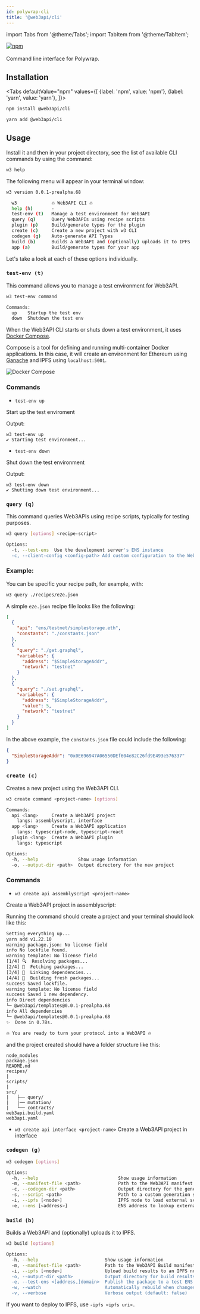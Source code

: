 ```yaml
---
id: polywrap-cli
title: '@web3api/cli'
---
```

import Tabs from '@theme/Tabs';
import TabItem from '@theme/TabItem';

<a href="https://www.npmjs.com/package/@web3api/cli" target="_blank" rel="noopener noreferrer">
<img src="https://img.shields.io/npm/v/@web3api/cli.svg" alt="npm"/>
</a>

<br/>
<br/>
Command line interface for Polywrap.

## Installation

<Tabs
defaultValue="npm"
values={[
{label: 'npm', value: 'npm'},
{label: 'yarn', value: 'yarn'},
]}>
<TabItem value="npm">

```bash
npm install @web3api/cli
```

</TabItem>
<TabItem value="yarn">

```bash
yarn add @web3api/cli
```

</TabItem>
</Tabs>

## Usage

Install it and then in your project directory, see the list of available CLI commands by using the command:

```bash
w3 help
```

The following menu will appear in your terminal window:

```sh
w3 version 0.0.1-prealpha.68

  w3             🔥 Web3API CLI 🔥                                      
  help (h)       -                                                    
  test-env (t)   Manage a test environment for Web3API                
  query (q)      Query Web3APIs using recipe scripts                  
  plugin (p)     Build/generate types for the plugin                  
  create (c)     Create a new project with w3 CLI                     
  codegen (g)    Auto-generate API Types                              
  build (b)      Builds a Web3API and (optionally) uploads it to IPFS 
  app (a)        Build/generate types for your app
```

Let's take a look at each of these options individually.

### `test-env (t)`

This command allows you to manage a test environment for Web3API.

```sh
w3 test-env command

Commands:
  up    Startup the test env
  down  Shutdown the test env
```

When the Web3API CLI starts or shuts down a test environment, it uses [Docker Compose](https://docs.docker.com/compose/). 

Compose is a tool for defining and running multi-container Docker applications. In this case, it will create an environment for Ethereum using [Ganache](https://www.trufflesuite.com/ganache) and IPFS using `localhost:5001`.

![Docker Compose](../../static/img/polywrap-cli-docker-compose.png)

### Commands 
*  `test-env up`

Start up the test enviroment 

Output: 
```
w3 test-env up
✔ Starting test environment...
```

*  `test-env down`

Shut down the test environment 

Output: 
```
w3 test-env down
✔ Shutting down test environment...
```

### `query (q)`

This command queries Web3APIs using recipe scripts, typically for testing purposes.

```sh
w3 query [options] <recipe-script>

Options:
  -t, --test-ens  Use the development server's ENS instance
  -c, --client-config <config-path> Add custom configuration to the Web3ApiClient
```

### Example: 
You can be specific your recipe path, for example, with:
```sh
w3 query ./recipes/e2e.json
```

A simple `e2e.json` recipe file looks like the following:

```json title="./recipes/e2e.json"
[
  {
    "api": "ens/testnet/simplestorage.eth",
    "constants": "./constants.json"
  },
  {
    "query": "./get.graphql",
    "variables": {
      "address": "$SimpleStorageAddr",
      "network": "testnet"
    }
  },
  {
    "query": "./set.graphql",
    "variables": {
      "address": "$SimpleStorageAddr",
      "value": 5,
      "network": "testnet"
    }
  }
]
```

In the above example, the `constants.json` file could include the following:

```json
{
  "SimpleStorageAddr": "0x0E696947A06550DEf604e82C26fd9E493e576337"
}
```

### `create (c)`

Creates a new project using the Web3API CLI.

```sh
w3 create command <project-name> [options]

Commands:
  api <lang>     Create a Web3API project
    langs: assemblyscript, interface
  app <lang>     Create a Web3API application
    langs: typescript-node, typescript-react
  plugin <lang>  Create a Web3API plugin
    langs: typescript

Options:
  -h, --help               Show usage information
  -o, --output-dir <path>  Output directory for the new project
```

### Commands 
*   `w3 create api assemblyscript <project-name>`

Create a Web3API project in assemblyscript:

Running the command should create a project and your terminal should 
look like this: 

```sh
Setting everything up...
yarn add v1.22.10
warning package.json: No license field
info No lockfile found.
warning template: No license field
[1/4] 🔍  Resolving packages...
[2/4] 🚚  Fetching packages...
[3/4] 🔗  Linking dependencies...
[4/4] 🔨  Building fresh packages...
success Saved lockfile.
warning template: No license field
success Saved 1 new dependency.
info Direct dependencies
└─ @web3api/templates@0.0.1-prealpha.68
info All dependencies
└─ @web3api/templates@0.0.1-prealpha.68
✨  Done in 0.78s.

🔥 You are ready to turn your protocol into a Web3API 🔥
```
and the project created should have a folder structure like this:

```
node_modules
package.json
README.md
recipes/
|
scripts/
|          
src/
|   ├── query/                
|   |── mutation/             
|   └── contracts/           
web3api.build.yaml               
web3api.yaml                
```



* `w3 create api interface <project-name>` 
Create a Web3API project in interface

### `codegen (g)`

```sh
w3 codegen [options]

Options:
  -h, --help                              Show usage information
  -m, --manifest-file <path>              Path to the Web3API manifest file (default: web3api.yaml | web3api.yml)
  -c, --codegen-dir <path>                Output directory for the generated code (default: ./w3)
  -s, --script <path>                     Path to a custom generation script (JavaScript | TypeScript)
  -i, --ipfs [<node>]                     IPFS node to load external schemas (default: ipfs.io & localhost)
  -e, --ens [<address>]                   ENS address to lookup external schemas (default: 0x0000...2e1e)
```

### `build (b)`

Builds a Web3API and (optionally) uploads it to IPFS.

```sh
w3 build [options]

Options:
  -h, --help                         Show usage information
  -m, --manifest-file <path>         Path to the Web3API Build manifest file (default: web3api.yaml | web3api.yml)
  -i, --ipfs [<node>]                Upload build results to an IPFS node (default: dev-server's node)
  -o, --output-dir <path>            Output directory for build results (default: build/)
  -e, --test-ens <[address,]domain>  Publish the package to a test ENS domain locally (requires --ipfs)
  -w, --watch                        Automatically rebuild when changes are made (default: false)
  -v, --verbose                      Verbose output (default: false)
```

If you want to deploy to IPFS, use `-ipfs <ipfs uri>.`
